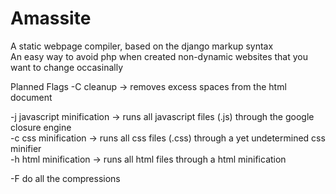 Amassite
========

A static webpage compiler, based on the django markup syntax  
An easy way to avoid php when created non-dynamic websites that you want to change occasinally  


Planned Flags
-C cleanup -> removes excess spaces from the html document  

-j javascript minification  -> runs all javascript files (.js) through the google closure engine  
-c css minification  -> runs all css files (.css) through a yet undetermined css minifier  
-h html minification  -> runs all html files through a html minification  

-F do all the compressions